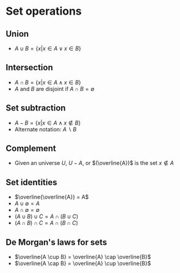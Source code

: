 # Set operations

## Union

- $A \cup B = \{ x \vert x \in A \lor  x \in B \}$ 

## Intersection

- $A \cap B = \{ x \vert x \in A \land x \in B \}$
- $A$ and $B$ are disjoint if  $A \cap B = \emptyset$

## Set subtraction

- $A - B = \{ x \vert x \in A \land x \notin B \}$
- Alternate notation: $A \ \backslash \ B$ 

## Complement

- Given an universe $U$, $U - A$, or  $(\overline{A})$ is the set $x \notin A$

## Set identities

- $\overline{\overline{A}} = A$
- $A \cup \emptyset = A$
- $A \cap \emptyset = \emptyset$
- $(A \cup B) \cup C = A \cap (B \cup C)$
- $(A \cap B) \cap C = A \cap (B \cap C)$

## De Morgan's laws for sets

- $\overline{A \cup B} = \overline{A} \cap \overline{B}$
- $\overline{A \cap B} = \overline{A} \cup \overline{B}$